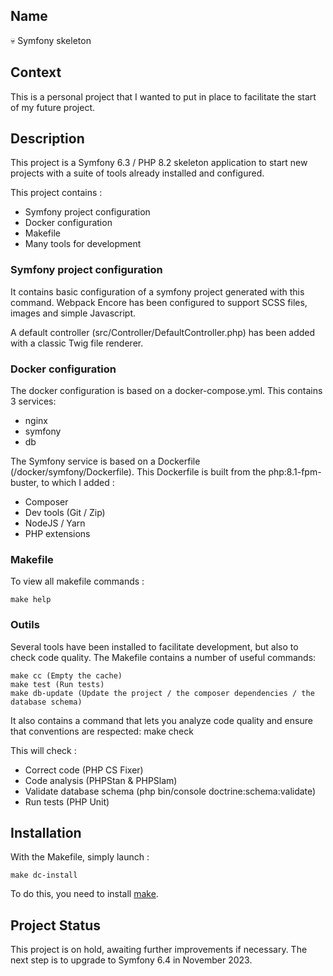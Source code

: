 ## Name

💀 Symfony skeleton

## Context

This is a personal project that I wanted to put in place to facilitate the start of my future project.

## Description

This project is a Symfony 6.3 / PHP 8.2 skeleton application to start new projects with a suite of tools already installed and configured.

This project contains : 
- Symfony project configuration
- Docker configuration
- Makefile
- Many tools for development

### Symfony project configuration

It contains basic configuration of a symfony project generated with this command.
Webpack Encore has been configured to support SCSS files, images and simple Javascript.

A default controller (src/Controller/DefaultController.php) has been added with a classic Twig file renderer.

### Docker configuration

The docker configuration is based on a docker-compose.yml. This contains 3 services:
- nginx
- symfony
- db

The Symfony service is based on a Dockerfile (/docker/symfony/Dockerfile). This Dockerfile is built from the php:8.1-fpm-buster, to which I added :

- Composer
- Dev tools (Git / Zip)
- NodeJS / Yarn
- PHP extensions

### Makefile

To view all makefile commands :

    make help

### Outils

Several tools have been installed to facilitate development, but also to check code quality.
The Makefile contains a number of useful commands:

    make cc (Empty the cache)
    make test (Run tests)
    make db-update (Update the project / the composer dependencies / the database schema)

It also contains a command that lets you analyze code quality and ensure that conventions are respected:
    make check

This will check :
- Correct code (PHP CS Fixer)
- Code analysis (PHPStan & PHPSlam)
- Validate database schema (php bin/console doctrine:schema:validate)
- Run tests (PHP Unit)

## Installation

With the Makefile, simply launch :

    make dc-install

To do this, you need to install [make](https://doc.ubuntu-fr.org/ubuntu-make).

## Project Status

This project is on hold, awaiting further improvements if necessary. The next step is to upgrade to Symfony 6.4 in November 2023.
